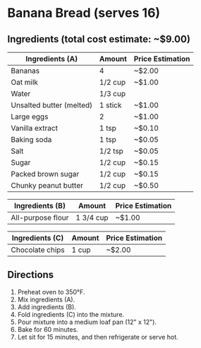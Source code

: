 # Banana Bread (serves 16)

## Ingredients (total cost estimate: ~$9.00)

| Ingredients (A)                   | Amount                   | Price Estimation |
|-----------------------------------|--------------------------|------------------|
| Bananas                           | 4                        | ~$2.00           |
| Oat milk                          | 1/2 cup                  | ~$1.00           |
| Water                             | 1/3 cup                  |                  |
| Unsalted butter (melted)          | 1 stick                  | ~$1.00           |
| Large eggs                        | 2                        | ~$1.00           |
| Vanilla extract                   | 1 tsp                    | ~$0.10           |
| Baking soda                       | 1 tsp                    | ~$0.05           |
| Salt                              | 1/2 tsp                  | ~$0.05           |
| Sugar                             | 1/2 cup                  | ~$0.15           |
| Packed brown sugar                | 1/2 cup                  | ~$0.15           |
| Chunky peanut butter              | 1/2 cup                  | ~$0.50           |

| Ingredients (B)                   | Amount                   | Price Estimation |
|-----------------------------------|--------------------------|------------------|
| All-purpose flour                 | 1 3/4 cup                | ~$1.00           |

| Ingredients (C)                   | Amount                   | Price Estimation |
|-----------------------------------|--------------------------|------------------|
| Chocolate chips                   | 1 cup                    | ~$2.00           |

## Directions
1. Preheat oven to 350°F.
2. Mix ingredients (A).
3. Add ingredients (B).
4. Fold ingredients (C) into the mixture.
5. Pour mixture into a medium loaf pan (12" x 12").
6. Bake for 60 minutes.
7. Let sit for 15 minutes, and then refrigerate or serve hot.
